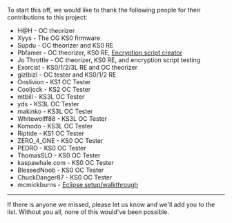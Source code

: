 To start this off, we would like to thank the following people for their contributions to this project:

- H@H - OC theorizer
- Xyys - The OG KS0 firmware
- Supdu - OC theorizer and KS0 RE
- Pbfamer - OC theorizer, KS0 RE, [Encryption script creator](https://github.com/rdugan/pbfarm/blob/main/tools/ir_encrypt.sh)
- Jo Throttle - OC theorizer, KS0 RE, and encryption script testing
- Exorcist - KS0/1/2/3L RE and OC theorizer
- gizlbizl - OC tester and KS0/1/2 RE
- Onslivion - KS1 OC Tester
- Cooljock - KS2 OC Tester
- mtbill - KS3L OC Tester
- yds - KS3L OC Tester
- makinko - KS3L OC Tester
- Whitewolff88 - KS3L OC Tester
- Komodo - KS3L OC Tester
- Riptide - KS1 OC Tester
- ZERO_4_ONE - KS0 OC Tester
- PEDRO - KS0 OC Tester
- ThomasSLO - KS0 OC Tester
- kaspawhale.com - KS0 OC Tester
- BlessedNoob - KS0 OC Tester
- ChuckDanger87 - KS0 OC Tester
- mcmickburns - [Eclipse setup/walkthrough](./ECLIPSE.md)

_____________________
If there is anyone we missed, please let us know and we'll add you to the list.  Without you all, none of this would've been possible.